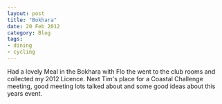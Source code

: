 ```yaml
---
layout: post
title: "Bokhara"
date: 20 Feb 2012
category: Blog
tags:
- dining
- cycling
---
```


<p>Had a lovely Meal in the Bokhara with Flo the went to the club rooms and collected my 2012 Licence. Next Tim's place for a Coastal Challenge meeting, good meeting lots talked about and some good ideas about this years event.</p>

